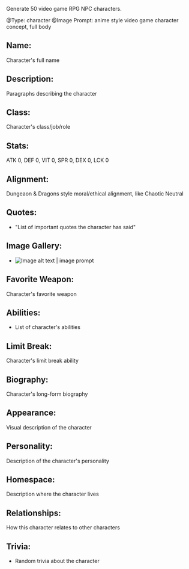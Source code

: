 Generate 50 video game RPG NPC characters.

@Type: character
@Image Prompt: anime style video game character concept, full body
## Name:
Character's full name
## Description:
Paragraphs describing the character
## Class:
Character's class/job/role
## Stats:
ATK 0, DEF 0, VIT 0, SPR 0, DEX 0, LCK 0
## Alignment:
Dungeaon & Dragons style moral/ethical alignment, like Chaotic Neutral
## Quotes:
- "List of important quotes the character has said"
## Image Gallery:
- ![Image alt text | image prompt]()
## Favorite Weapon:
Character's favorite weapon
## Abilities:
- List of character's abilities
## Limit Break:
Character's limit break ability
## Biography:
Character's long-form biography
## Appearance:
Visual description of the character
## Personality:
Description of the character's personality
## Homespace:
Description where the character lives
## Relationships:
How this character relates to other characters
## Trivia:
- Random trivia about the character